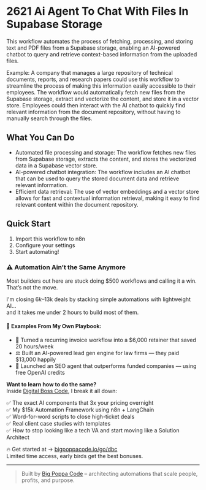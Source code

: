 # 2621 Ai Agent To Chat With Files In Supabase Storage

This workflow automates the process of fetching, processing, and storing text and PDF files from a Supabase storage, enabling an AI-powered chatbot to query and retrieve context-based information from the uploaded files.

Example: A company that manages a large repository of technical documents, reports, and research papers could use this workflow to streamline the process of making this information easily accessible to their employees. The workflow would automatically fetch new files from the Supabase storage, extract and vectorize the content, and store it in a vector store. Employees could then interact with the AI chatbot to quickly find relevant information from the document repository, without having to manually search through the files.

## What You Can Do
- Automated file processing and storage: The workflow fetches new files from Supabase storage, extracts the content, and stores the vectorized data in a Supabase vector store.
- AI-powered chatbot integration: The workflow includes an AI chatbot that can be used to query the stored document data and retrieve relevant information.
- Efficient data retrieval: The use of vector embeddings and a vector store allows for fast and contextual information retrieval, making it easy to find relevant content within the document repository.

## Quick Start
1. Import this workflow to n8n
2. Configure your settings
3. Start automating!

### ⚠️ Automation Ain’t the Same Anymore

Most builders out here are stuck doing $500 workflows and calling it a win.  
That’s not the move.  

I'm closing $6k–$13k deals by stacking simple automations with lightweight AI...  
and it takes me under 2 hours to build most of them.

#### 🧠 Examples From My Own Playbook:
- 🔁 Turned a recurring invoice workflow into a $6,000 retainer that saved 20 hours/week  
- ⚖️ Built an AI-powered lead gen engine for law firms — they paid $13,000 happily  
- 🚀 Launched an SEO agent that outperforms funded companies — using free OpenAI credits  

**Want to learn how to do the same?**  
Inside [Digital Boss Code](https://bigpoppacode.io/go/dbc), I break it all down:

✅ The exact AI components that 3x your pricing overnight  
✅ My $15k Automation Framework using n8n + LangChain  
✅ Word-for-word scripts to close high-ticket deals  
✅ Real client case studies with templates  
✅ How to stop looking like a tech VA and start moving like a Solution Architect  

🔥 Get started at → [bigpoppacode.io/go/dbc](https://bigpoppacode.io/go/dbc)  
Limited time access, early birds get the best bonuses.

---

> Built by [Big Poppa Code](https://bigpoppacode.io) – architecting automations that scale people, profits, and purpose.

